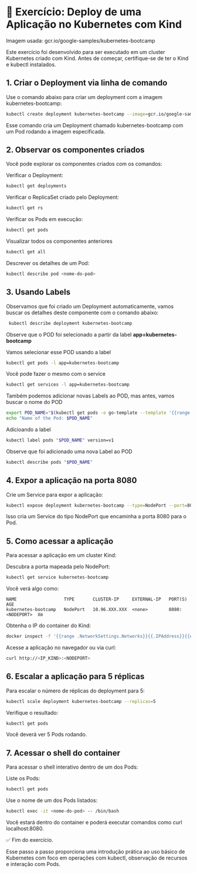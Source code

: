 # 🧪 Exercício: Deploy de uma Aplicação no Kubernetes com Kind
Imagem usada: gcr.io/google-samples/kubernetes-bootcamp

Este exercício foi desenvolvido para ser executado em um cluster Kubernetes criado com Kind. Antes de começar, certifique-se de ter o Kind e kubectl instalados.

## 1️. Criar o Deployment via linha de comando
Use o comando abaixo para criar um deployment com a imagem kubernetes-bootcamp:

```bash
kubectl create deployment kubernetes-bootcamp --image=gcr.io/google-samples/kubernetes-bootcamp:v1
```
Esse comando cria um Deployment chamado kubernetes-bootcamp com um Pod rodando a imagem especificada.

## 2️. Observar os componentes criados
Você pode explorar os componentes criados com os comandos:

Verificar o Deployment:

```bash
kubectl get deployments
```
Verificar o ReplicaSet criado pelo Deployment:

```bash
kubectl get rs
```
Verificar os Pods em execução:

```bash
kubectl get pods
```
Visualizar todos os componentes anteriores
```bash
kubectl get all
```

Descrever os detalhes de um Pod:

```bash
kubectl describe pod <nome-do-pod>
```
## 3. Usando Labels

Observamos que foi criado um Deployment automaticamente, vamos buscar os detalhes deste componente com o comando abaixo:
```bash
 kubectl describe deployment kubernetes-bootcamp 
```
Observe que o POD foi selecionado a partir da label **app=kubernetes-bootcamp**

Vamos selecionar esse POD usando a label

```bash
kubectl get pods -l app=kubernetes-bootcamp
```
Você pode fazer o mesmo com o service
```bash
kubectl get services -l app=kubernetes-bootcamp
```
Também podemos adicionar novas Labels ao POD, mas antes, vamos buscar o nome do POD
```bash
export POD_NAME="$(kubectl get pods -o go-template --template '{{range .items}}{{.metadata.name}}{{"\n"}}{{end}}')"
echo "Name of the Pod: $POD_NAME"
```
Adicioando a label
```bash
kubectl label pods "$POD_NAME" version=v1
```
Observe que foi adicionado uma nova Label ao POD
```bash
kubectl describe pods "$POD_NAME"
```

## 4. Expor a aplicação na porta 8080
Crie um Service para expor a aplicação:

```bash
kubectl expose deployment kubernetes-bootcamp --type=NodePort --port=8080 --target-port=8080
```
Isso cria um Service do tipo NodePort que encaminha a porta 8080 para o Pod.

## 5. Como acessar a aplicação
Para acessar a aplicação em um cluster Kind:

Descubra a porta mapeada pelo NodePort:

```bash
kubectl get service kubernetes-bootcamp
```
Você verá algo como:

```pgsql
NAME                  TYPE       CLUSTER-IP     EXTERNAL-IP   PORT(S)          AGE
kubernetes-bootcamp   NodePort   10.96.XXX.XXX  <none>        8080:<NODEPORT>  Xm
```
Obtenha o IP do container do Kind:

```bash
docker inspect -f '{{range .NetworkSettings.Networks}}{{.IPAddress}}{{end}}' kind-control-plane
```
Acesse a aplicação no navegador ou via curl:

```bash
curl http://<IP_KIND>:<NODEPORT>
```
## 6. Escalar a aplicação para 5 réplicas
Para escalar o número de réplicas do deployment para 5:

```bash
kubectl scale deployment kubernetes-bootcamp --replicas=5
```
Verifique o resultado:

```bash
kubectl get pods
```
Você deverá ver 5 Pods rodando.

## 7. Acessar o shell do container
Para acessar o shell interativo dentro de um dos Pods:

Liste os Pods:

```bash
kubectl get pods
```
Use o nome de um dos Pods listados:

```bash
kubectl exec -it <nome-do-pod> -- /bin/bash
```
Você estará dentro do container e poderá executar comandos como curl localhost:8080.

✅ Fim do exercício.

Esse passo a passo proporciona uma introdução prática ao uso básico de Kubernetes com foco em operações com kubectl, observação de recursos e interação com Pods.